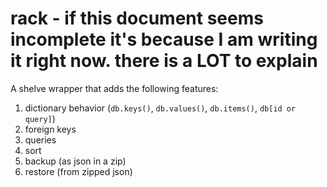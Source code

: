 # rack - if this document seems incomplete it's because I am writing it right now. there is a LOT to explain
A shelve wrapper that adds the following features:

1) dictionary behavior (`db.keys()`, `db.values()`, `db.items()`, `db[id or query]`)
2) foreign keys
3) queries
4) sort
5) backup (as json in a zip)
6) restore (from zipped json)
